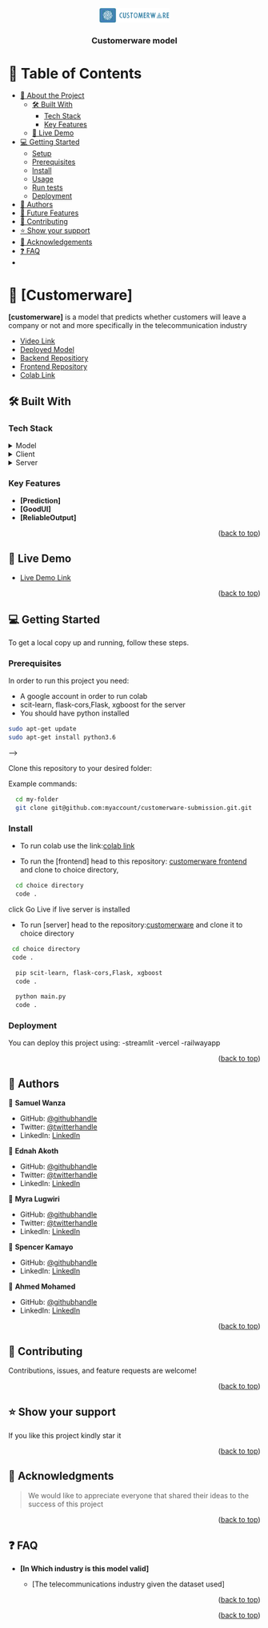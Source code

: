 <a name="readme-top"></a>

<div align="center">
  <!-- You are encouraged to replace this logo with your own! Otherwise you can also remove it. -->
  <img src="logo.png" alt="logo" width="140"  height="auto" />
  <br/>

  <h3><b>Customerware model</b></h3>

</div>

<!-- TABLE OF CONTENTS -->

# 📗 Table of Contents

- [📖 About the Project](#about-project)
  - [🛠 Built With](#built-with)
    - [Tech Stack](#tech-stack)
    - [Key Features](#key-features)
  - [🚀 Live Demo](#live-demo)
- [💻 Getting Started](#getting-started)
  - [Setup](#setup)
  - [Prerequisites](#prerequisites)
  - [Install](#install)
  - [Usage](#usage)
  - [Run tests](#run-tests)
  - [Deployment](#deployment)
- [👥 Authors](#authors)
- [🔭 Future Features](#future-features)
- [🤝 Contributing](#contributing)
- [⭐️ Show your support](#support)
- [🙏 Acknowledgements](#acknowledgements)
- [❓ FAQ](#faq)
-

<!-- PROJECT DESCRIPTION -->

# 📖 [Customerware] <a name="about-project"></a>

**[customerware]** is a model that predicts whether customers will leave a company or not and more specifically in the telecommunication industry

- [Video Link](https://drive.google.com/file/d/1s7rLOqwemTrCtGrABLowhAAFGpJPFGK7/view?usp=sharing)
- [Deployed Model](https://customerware-frontend.vercel.app/)
- [Backend Repositiory](https://github.com/Ednah-Akoth/AI_flask)
- [Frontend Repository](https://github.com/Samuelwanza/customerware-frontend)
- [Colab Link](https://colab.research.google.com/drive/16evrAEfLrcTJqvEa7UDdjVt0FfGr1zm5#scrollTo=cReGnLWuHhQr)

## 🛠 Built With <a name="built-with"></a>

### Tech Stack <a name="tech-stack"></a>

<details>
  <summary>Model</summary>
  <p>
    For the model we mainly used Jupyter notebook for dataset cleaning, feature engineering, feature selection and model traning,validation, valuation and sample deployment.
    Tools:pandas,matplotlib,scitlearn,xgboost,numpy,seaborn
  
  </p>
</details>

<details>
  <summary>Client</summary>
  <p>
  The frontend is implemented in HML,CSS and Vanilla Javascript
  </p>
</details>

<details>
  <summary>Server</summary>
  <p>
    The server is implemented in flask with scitlearn, pandas,joblib,flask-cors as dependencies
  </p>
</details>

<!-- Features -->

### Key Features <a name="key-features"></a>

- **[Prediction]**
- **[GoodUI]**
- **[ReliableOutput]**

<p align="right">(<a href="#readme-top">back to top</a>)</p>

<!-- LIVE DEMO -->

## 🚀 Live Demo <a name="live-demo"></a>

- [Live Demo Link](https://drive.google.com/file/d/1s7rLOqwemTrCtGrABLowhAAFGpJPFGK7/view?usp=sharing)

<p align="right">(<a href="#readme-top">back to top</a>)</p>

<!-- GETTING STARTED -->

## 💻 Getting Started <a name="getting-started"></a>

To get a local copy up and running, follow these steps.

### Prerequisites

In order to run this project you need:

- A google account in order to run colab
- scit-learn, flask-cors,Flask, xgboost for the server
- You should have python installed

```sh
sudo apt-get update
sudo apt-get install python3.6

```

-->

Clone this repository to your desired folder:

Example commands:

```sh
  cd my-folder
  git clone git@github.com:myaccount/customerware-submission.git.git
```

### Install

- To run colab use the link:[colab link](https://colab.research.google.com/drive/16evrAEfLrcTJqvEa7UDdjVt0FfGr1zm5#scrollTo=cReGnLWuHhQr)

- To run the [frontend] head to this repository: [customerware frontend](https://github.com/Samuelwanza/customerware-frontend) and clone to choice directory,

```sh
  cd choice directory
  code .
```

click Go Live if live server is installed

- To run [server] head to the repository:[customerware](https://github.com/Ednah-Akoth/AI_flask) and clone it to choice directory

```sh
 cd choice directory
 code .
```

```sh
  pip scit-learn, flask-cors,Flask, xgboost
  code .
```

```sh
  python main.py
  code .
```

### Deployment

You can deploy this project using:
-streamlit
-vercel
-railwayapp

<p align="right">(<a href="#readme-top">back to top</a>)</p>

<!-- AUTHORS -->

## 👥 Authors <a name="authors"></a>

👤 **Samuel Wanza**

- GitHub: [@githubhandle](https://github.com/Samuelwanza/)
- Twitter: [@twitterhandle](https://twitter.com/samuelmunguti9/)
- LinkedIn: [LinkedIn](https://www.linkedin.com/in/samuel-munguti-8a257a1bb/)

👤 **Ednah Akoth**

- GitHub: [@githubhandle](https://github.com/ednah-akoth)
- Twitter: [@twitterhandle](https://twitter.com/edmucious)
- LinkedIn: [LinkedIn](https://www.linkedin.com/in/ednah-akoth-7515a0207/)

👤 **Myra Lugwiri**

- GitHub: [@githubhandle](https://github.com/myralugwiri)
- Twitter: [@twitterhandle](https://twitter.com/ed)
- LinkedIn: [LinkedIn](https://www.linkedin.com/in/ednah-akoth-7515a0207/)

👤 **Spencer Kamayo**

- GitHub: [@githubhandle](https://github.com/kamayo-spencer)
- LinkedIn: [LinkedIn](https://www.linkedin.com/in/spencer-kamayo-1baa49217/)

👤 **Ahmed Mohamed**

- GitHub: [@githubhandle](https://github.com/Ahmed-ALU/)
- LinkedIn: [LinkedIn](https://www.linkedin.com/in/ahmedalu/)

<p align="right">(<a href="#readme-top">back to top</a>)</p>

<!-- CONTRIBUTING -->

## 🤝 Contributing <a name="contributing"></a>

Contributions, issues, and feature requests are welcome!

<p align="right">(<a href="#readme-top">back to top</a>)</p>

<!-- SUPPORT -->

## ⭐️ Show your support <a name="support"></a>

If you like this project kindly star it

<p align="right">(<a href="#readme-top">back to top</a>)</p>

<!-- ACKNOWLEDGEMENTS -->

## 🙏 Acknowledgments <a name="acknowledgements"></a>

> We would like to appreciate everyone that shared their ideas to the success of this project

<p align="right">(<a href="#readme-top">back to top</a>)</p>

<!-- FAQ (optional) -->

## ❓ FAQ <a name="faq"></a>

- **[In Which industry is this model valid]**

  - [The telecommunications industry given the dataset used]

<p align="right">(<a href="#readme-top">back to top</a>)</p>

<p align="right">(<a href="#readme-top">back to top</a>)</p>

